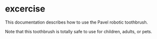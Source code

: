 # excercise
This documentation describes how to use the Pavel robotic
toothbrush.

Note that this toothbrush is totally safe to use for children, adults, or pets.